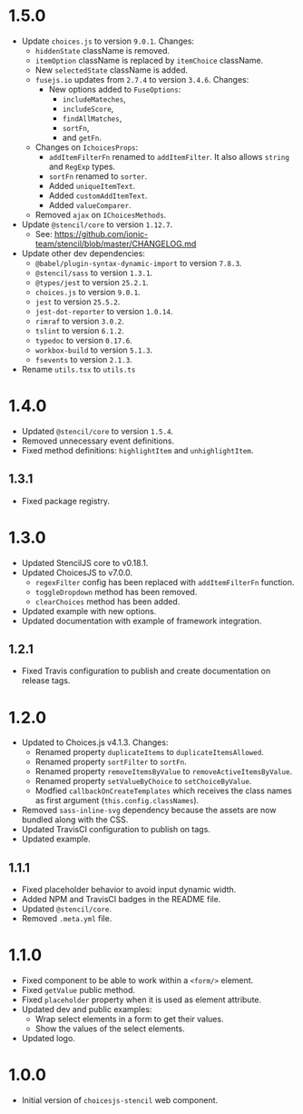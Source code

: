 # 1.5.0

- Update `choices.js` to version `9.0.1`. Changes:
  - `hiddenState` className is removed.
  - `itemOption` className is replaced by `itemChoice` className.
  - New `selectedState` className is added.
  - `fusejs.io` updates from `2.7.4` to version `3.4.6`. Changes:
    - New options added to `FuseOptions`:
      - `includeMateches`,
      - `includeScore`,
      - `findAllMatches`,
      - `sortFn`,
      - and `getFn`.
  - Changes on `IchoicesProps`:
    - `addItemFilterFn` renamed to `addItemFilter`. It also allows `string` and `RegExp` types.
    - `sortFn` renamed to `sorter`.
    - Added `uniqueItemText`.
    - Added `customAddItemText`.
    - Added `valueComparer`.
  - Removed `ajax` on `IChoicesMethods`.
- Update `@stencil/core` to version `1.12.7`.
  - See: https://github.com/ionic-team/stencil/blob/master/CHANGELOG.md
- Update other dev dependencies:
  - `@babel/plugin-syntax-dynamic-import` to version `7.8.3`.
  - `@stencil/sass` to version `1.3.1`.
  - `@types/jest` to version `25.2.1`.
  - `choices.js` to version `9.0.1`.
  - `jest` to version `25.5.2`.
  - `jest-dot-reporter` to version `1.0.14`.
  - `rimraf` to version `3.0.2`.
  - `tslint` to version `6.1.2`.
  - `typedoc` to version `0.17.6`.
  - `workbox-build` to version `5.1.3`.
  - `fsevents` to version `2.1.3`. 
- Rename `utils.tsx` to `utils.ts`

# 1.4.0

- Updated `@stencil/core` to version `1.5.4`.
- Removed unnecessary event definitions.
- Fixed method definitions: `highlightItem` and `unhighlightItem`.

## 1.3.1

- Fixed package registry.

# 1.3.0

- Updated StencilJS core to v0.18.1.
- Updated ChoicesJS to v7.0.0.
  - `regexFilter` config has been replaced with `addItemFilterFn` function.
  - `toggleDropdown` method has been removed.
  - `clearChoices` method has been added.
- Updated example with new options.
- Updated documentation with example of framework integration.

## 1.2.1

- Fixed Travis configuration to publish and create documentation on release tags.

# 1.2.0

- Updated to Choices.js v4.1.3. Changes:
  - Renamed property `duplicateItems` to `duplicateItemsAllowed`.
  - Renamed property `sortFilter` to `sortFn`.
  - Renamed property `removeItemsByValue` to `removeActiveItemsByValue`.
  - Renamed property `setValueByChoice` to `setChoiceByValue`.
  - Modfied `callbackOnCreateTemplates` which receives the class names as first argument (`this.config.classNames`).
- Removed `sass-inline-svg` dependency because the assets are now bundled along with the CSS.
- Updated TravisCI configuration to publish on tags.
- Updated example.

## 1.1.1

- Fixed placeholder behavior to avoid input dynamic width.
- Added NPM and TravisCI badges in the README file.
- Updated `@stencil/core`.
- Removed `.meta.yml` file.

# 1.1.0

- Fixed component to be able to work within a `<form/>` element.
- Fixed `getValue` public method.
- Fixed `placeholder` property when it is used as element attribute.
- Updated dev and public examples:
  - Wrap select elements in a form to get their values.
  - Show the values of the select elements.
- Updated logo.

# 1.0.0

- Initial version of `choicesjs-stencil` web component.
